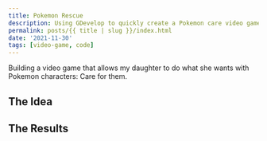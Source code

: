 ```yaml
---
title: Pokemon Rescue
description: Using GDevelop to quickly create a Pokemon care video game for my daughter
permalink: posts/{{ title | slug }}/index.html
date: '2021-11-30'
tags: [video-game, code]
---
```


Building a video game that allows my daughter to do what she wants with Pokemon characters: Care for them.

## The Idea

## The Results